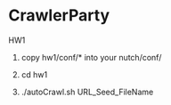 # CrawlerParty
HW1
1. copy hw1/conf/* into your nutch/conf/

2. cd hw1

3. ./autoCrawl.sh URL_Seed_FileName
